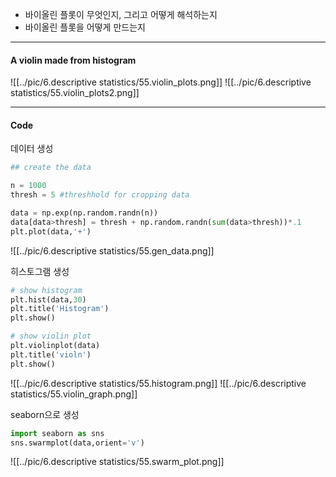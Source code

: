 - 바이올린 플롯이 무엇인지, 그리고 어떻게 해석하는지
- 바이올린 플롯을 어떻게 만드는지

---
#### A violin made from histogram
![[../pic/6.descriptive statistics/55.violin_plots.png]]
![[../pic/6.descriptive statistics/55.violin_plots2.png]]

----
#### Code
데이터 생성
```python
## create the data

n = 1000
thresh = 5 #threshhold for cropping data

data = np.exp(np.random.randn(n))
data[data>thresh] = thresh + np.random.randn(sum(data>thresh))*.1
plt.plot(data,'+')
```
![[../pic/6.descriptive statistics/55.gen_data.png]]

히스토그램 생성
```python
# show histogram
plt.hist(data,30)
plt.title('Histogram')
plt.show()

# show violin plot
plt.violinplot(data)
plt.title('violn')
plt.show()
```
![[../pic/6.descriptive statistics/55.histogram.png]]
![[../pic/6.descriptive statistics/55.violin_graph.png]]

seaborn으로 생성
```python
import seaborn as sns
sns.swarmplot(data,orient='v')
```
![[../pic/6.descriptive statistics/55.swarm_plot.png]]
